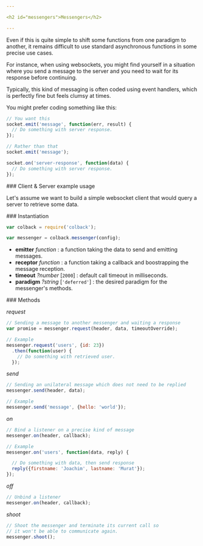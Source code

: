 ```yaml
---

<h2 id="messengers">Messengers</h2>

---
```


Even if this is quite simple to shift some functions from one paradigm to another, it remains difficult to use standard asynchronous functions in some precise use cases.

For instance, when using websockets, you might find yourself in a situation where you send a message to the server and you need to wait for its response before continuing.

Typically, this kind of messaging is often coded using event handlers, which is perfectly fine but feels clumsy at times.

You might prefer coding something like this:

```js
// You want this
socket.emit('message', function(err, result) {
  // Do something with server response.
});

// Rather than that
socket.emit('message');

socket.on('server-response', function(data) {
  // Do something with server response.
});
```

### Client & Server example usage

Let's assume we want to build a simple websocket client that would query a server to retrieve some data.

### Instantiation

```js
var colback = require('colback');

var messenger = colback.messenger(config);
```

* **emitter** *function* : a function taking the data to send and emitting messages.
* **receptor** *function* : a function taking a callback and boostrapping the message reception.
* **timeout** *?number* [`2000`] : default call timeout in milliseconds.
* **paradigm** *?string* [`'deferred'`] : the desired paradigm for the messenger's methods.

### Methods

*request*

```js
// Sending a message to another messenger and waiting a response
var promise = messenger.request(header, data, timeoutOverride);

// Example
messenger.request('users', {id: 23})
  .then(function(user) {
    // Do something with retrieved user.
  });
```

*send*

```js
// Sending an unilateral message which does not need to be replied
messenger.send(header, data);

// Example
messenger.send('message', {hello: 'world'});
```

*on*

```js
// Bind a listener on a precise kind of message
messenger.on(header, callback);

// Example
messenger.on('users', function(data, reply) {

  // Do something with data, then send response
  reply({firstname: 'Joachim', lastname: 'Murat'});
});
```

*off*

```js
// Unbind a listener
messenger.on(header, callback);
```

*shoot*

```js
// Shoot the messenger and terminate its current call so
// it won't be able to communicate again.
messenger.shoot();
```

<br>
